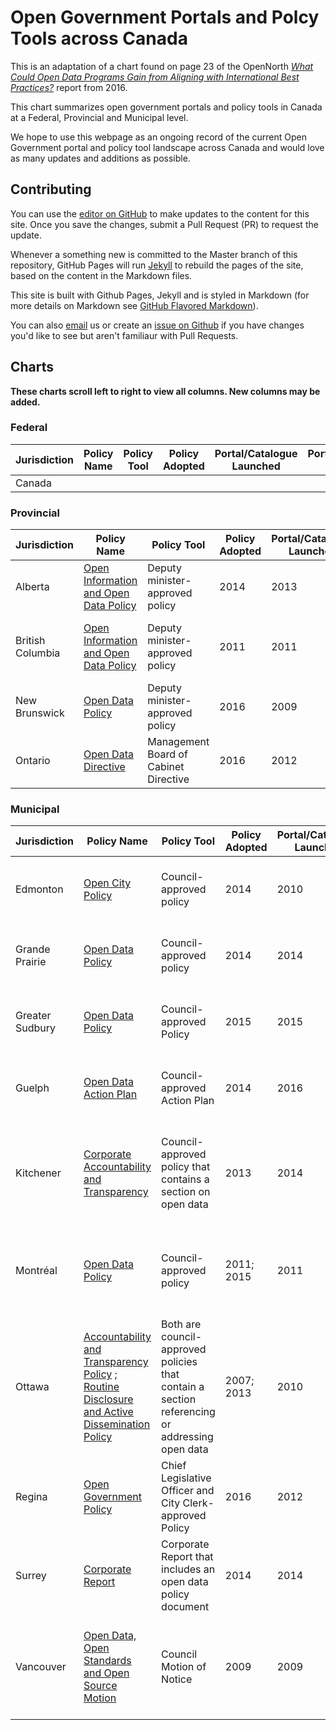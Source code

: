 # Open Government Portals and Polcy Tools across Canada

This is an adaptation of a chart found on page 23 of the OpenNorth _[What Could Open Data Programs Gain from Aligning with International Best Practices?](http://public.citizenbudget.com/uploads/custom/on.ca/ODCinCanada.pdf)_ report from 2016.

This chart summarizes open government portals and policy tools in Canada at a Federal, Provincial and Municipal level.

We hope to use this webpage as an ongoing record of the current Open Government portal and policy tool landscape across Canada and would love as many updates and additions as possible.

## Contributing

You can use the [editor on GitHub](https://github.com/boykoc/opengov-portals-and-tools/edit/master/README.md) to make updates to the content for this site. Once you save the changes, submit a Pull Request (PR) to request the update.

Whenever a something new is committed to the Master branch of this repository, GitHub Pages will run [Jekyll](https://jekyllrb.com/) to rebuild the pages of the site, based on the content in the Markdown files.

This site is built with Github Pages, Jekyll and is styled in Markdown (for more details on Markdown see [GitHub Flavored Markdown](https://guides.github.com/features/mastering-markdown/)).

You can also [email](mailto:opengov@ontario.ca) us or create an [issue on Github](https://github.com/boykoc/opengov-portals-and-tools/issues) if you have changes you'd like to see but aren't familiaur with Pull Requests.

## Charts

__These charts scroll left to right to view all columns. New columns may be added.__

### Federal

Jurisdiction | Policy Name | Policy Tool | Policy Adopted | Portal/Catalogue Launched | Portal/Catalogue Platform | License
------------ | ----------- | ----------- | -------------- | ------------------------- | ------------------------- | -------
Canada | | | | | | 

### Provincial

Jurisdiction | Policy Name | Policy Tool | Policy Adopted | Portal/Catalogue Launched | Portal/Catalogue Platform | License
------------ | ----------- | ----------- | -------------- | ------------------------- | ------------------------- | -------
Alberta | [Open Information and Open Data Policy](https://open.alberta.ca/policy) | Deputy minister-approved policy | 2014 | 2013 | CKAN | Open Government Licence - Alberta
British Columbia | [Open Information and Open Data Policy](https://www2.gov.bc.ca/assets/gov/british-columbians-our-governments/services-policies-for-government/information-management-technology/information-privacy/resources/policies-guidelines/open-information-open-data-policy.pdf) | Deputy minister-approved policy | 2011 | 2011 | CKAN | Open Government License - British Columbia
New Brunswick | [Open Data Policy](https://www2.gnb.ca/content/dam/gnb/Departments/gs-sg/pdf/OpenDataPolicy.pdf) | Deputy minister-approved policy | 2016 | 2009 | List-based Catalogue under GeoNB | Open Government License
Ontario | [Open Data Directive](https://www.ontario.ca/page/ontarios-open-data-directive) | Management Board of Cabinet Directive | 2016 | 2012 | Ontario.ca platform | Open Government Licence - Ontario

### Municipal

Jurisdiction | Policy Name | Policy Tool | Policy Adopted | Portal/Catalogue Launched | Portal/Catalogue Platform | License
------------ | ----------- | ----------- | -------------- | ------------------------- | ------------------------- | -------
Edmonton | [Open City Policy](https://www.edmonton.ca/city_government/documents/C581.pdf) | Council-approved policy | 2014 | 2010 | Socrata | City of Edmonton Open Data Terms of Use 
Grande Prairie | [Open Data Policy](http://www.cityofgp.com/index.aspx?page=786&recordid=258) | Council-approved policy | 2014 | 2014 | Socrata | Open Data License - City of Grande Prairie v.1 
Greater Sudbury | [Open Data Policy](https://www.greatersudbury.ca/city-hall/open-government/open-data/policy/) | Council-approved Policy | 2015 | 2015 | ArcGIS Open Data | The City of Greater Sudbury Open Data License v.1 
Guelph | [Open Data Action Plan](http://open.guelph.ca/wp-content/uploads/2014/01/OpenGovernmentActionPlan.pdf) | Council-approved Action Plan | 2014 | 2016 | CKAN | Open Government License - City of Guelph v.1 
Kitchener | [Corporate Accountability and Transparency](https://www.kitchener.ca/en/insidecityhall/resources/I-015_-_CORPORATE_ACCOUNTABILITY__TRANSPARENCY.pdf) | Council-approved policy that contains a section on open data | 2013 | 2014 | ArcGIS Open Data Portal | Open Government License - The Corporation of the City of Kitchener v.1 
Montréal | [Open Data Policy](http://donnees.ville.montreal.qc.ca/portail/city-of-montreal-open-data-policy/) | Council-approved policy | 2011; 2015 | 2011 | CKAN | Creative Commons Attribution 4.0 International Public License 
Ottawa | [Accountability and Transparency Policy](https://ottawa.ca/en/city-hall/your-city-government/policies-and-administrative-structure/accountability-and-transparency) ; [Routine Disclosure and Active Dissemination Policy](http://app05.ottawa.ca/sirepub/agdocs.aspx?doctype=agenda&itemid=302805) | Both are council-approved policies that contain a section referencing or addressing open data | 2007; 2013 | 2010 | CKAN | Open Government License - City of Ottawa v.2 
Regina | [Open Government Policy](http://open.regina.ca/dataset/85b18ed6-0842-4684-9843-ea66d583a0fe/resource/15d84357-eed5-4e98-ae9a-0eb80cd5eda2/download/gprojectsopengovopengovcataloguedatainfouploads2016opengovernmentpolicyopengovpolicyv1.0.pdf) | Chief Legislative Officer and City Clerk-approved Policy | 2016 | 2012 | CKAN | Open Government License - City of Regina v.2 
Surrey | [Corporate Report](https://www.surrey.ca/bylawsandcouncillibrary/CR_2014-R150.pdf) | Corporate Report that includes an open data policy document | 2014 | 2014 | CKAN | Open Government License - City of Surrey v.2 
Vancouver | [Open Data, Open Standards and Open Source Motion](https://vancouver.ca/files/cov/open-data-council-motion-20090519.pdf) | Council Motion of Notice | 2009 | 2009 | List-based catalogue | Open Government License - Vancouver v.1.0, Archived Open Data License 

